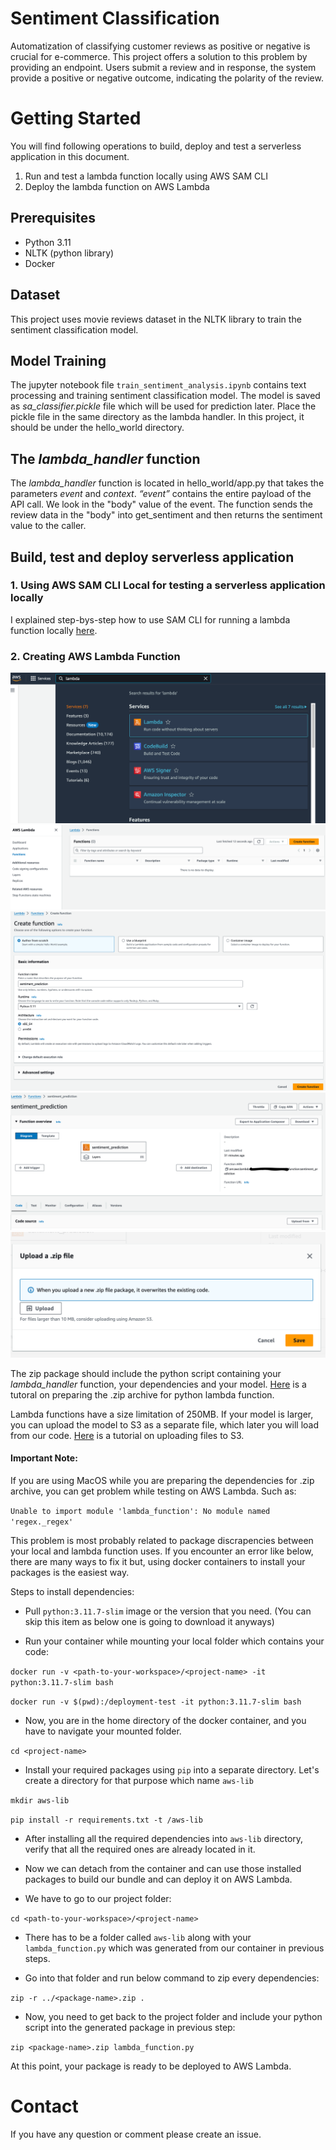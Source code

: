 # Sentiment Classification

Automatization of classifying customer reviews as positive or negative is crucial for e-commerce. This project offers a solution to this problem by providing an endpoint. Users submit a review and in response, the system provide a positive or negative outcome, indicating the polarity of the review.

# Getting Started

You will find following operations to build, deploy and test a serverless application in this document.

1. Run and test a lambda function locally using AWS SAM CLI
2. Deploy the lambda function on AWS Lambda

## Prerequisites

- Python 3.11
- NLTK (python library)
- Docker

## Dataset

This project uses movie reviews dataset in the NLTK library to train the sentiment classification model.

## Model Training

The jupyter notebook file `train_sentiment_analysis.ipynb` contains text processing and training sentiment classification model. The model is saved as *sa_classifier.pickle* file which will be used for prediction later. Place the pickle file in the same directory as the lambda handler. In this project, it should be under the hello_world directory.

## The *lambda_handler* function
 The *lambda_handler* function is located in hello_world/app.py that takes the parameters *event* and *context*. *“event”* contains the entire payload of the API call. We look in the "body" value of the event. The function sends the review data in the "body" into get_sentiment and then returns the sentiment value to the caller.

## Build, test and deploy serverless application

### 1. Using AWS SAM CLI Local for testing a serverless application locally
 
I explained step-bys-step how to use SAM CLI for running a lambda function locally [here](commands.md).


### 2. Creating AWS Lambda Function
 
![AWS Lambda](images/img1.png)
![AWS Lambda](images/img2.png)
![AWS Lambda](images/img3.png)
![AWS Lambda](images/img4.png)
![AWS Lambda](images/img5.png)

The zip package should include the python script containing your *lambda_handler* function, your dependencies and your model. [Here](https://docs.aws.amazon.com/lambda/latest/dg/python-package.html#python-package-create-dependencies) is a tutoral on preparing the .zip archive for python lambda function.  

Lambda functions have a size limitation of 250MB. If your model is larger, you can upload the model to S3 as a separate file, which later you will load from our code. [Here](https://docs.aws.amazon.com/AmazonS3/latest/userguide/upload-objects.html) is a tutorial on uploading files to S3. 

#### Important Note: 

If you are using MacOS while you are preparing the dependencies for .zip archive, 
you can get problem while testing on AWS Lambda. Such as:

`Unable to import module 'lambda_function': No module named 'regex._regex'`

This problem is most probably related to package discrapencies between your local and lambda function uses. If you encounter an error like below, there are many ways to fix it but, using docker containers to install your packages is the easiest way.

Steps to install dependencies:

- Pull `python:3.11.7-slim` image or the version that you need. (You can skip this item as below one is going to download it anyways)

- Run your container while mounting your local folder which contains your code:

`docker run -v <path-to-your-workspace>/<project-name> -it python:3.11.7-slim bash`

`docker run -v $(pwd):/deployment-test -it python:3.11.7-slim bash`

- Now, you are in the home directory of the docker container, and you have to navigate your mounted folder.

`cd <project-name>`

- Install your required packages using `pip` into a separate directory. Let's create a directory for that purpose which name `aws-lib`

`mkdir aws-lib`

`pip install -r requirements.txt -t /aws-lib`

- After installing all the required dependencies into `aws-lib` directory, verify that all the required ones are already located in it.

- Now we can detach from the container and can use those installed packages to build our bundle and can deploy it on AWS Lambda.


- We have to go to our project folder:

`cd <path-to-your-workspace>/<project-name>`

- There has to be a folder called `aws-lib` along with your `lambda_function.py` which was generated from our container in previous steps.

- Go into that folder and run below command to zip every dependencies:

`zip -r ../<package-name>.zip .`

- Now, you need to get back to the project folder and include your python script into the generated package in previous step:

`zip <package-name>.zip lambda_function.py`

At this point, your package is ready to be deployed to AWS Lambda.


# Contact

If you have any question or comment please create an issue.
